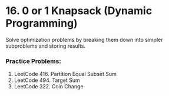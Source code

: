 # 16. 0 or 1 Knapsack (Dynamic Programming)

Solve optimization problems by breaking them down into simpler subproblems and storing results.

### Practice Problems:
1. LeetCode 416. Partition Equal Subset Sum
2. LeetCode 494. Target Sum
3. LeetCode 322. Coin Change
